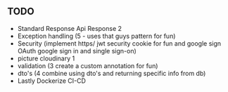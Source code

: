 ## TODO
- Standard Response Api Response 2
- Exception handling (5 - uses that guys pattern for fun)
- Security (implement https/ jwt security cookie for fun and google sign OAuth google sign in and single sign-on)
- picture cloudinary 1
- validation (3 create a custom annotation for fun)
- dto's (4 combine using dto's and returning specific info from db)
- Lastly Dockerize CI-CD